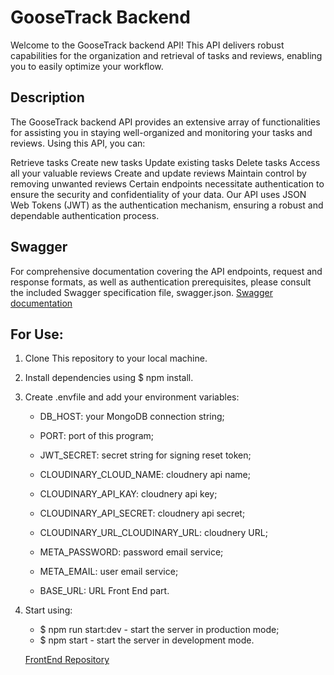# GooseTrack Backend

Welcome to the GooseTrack backend API! This API delivers robust capabilities for the organization and retrieval of tasks and reviews, enabling you to easily optimize your workflow.

## Description

The GooseTrack backend API provides an extensive array of functionalities for assisting you in staying well-organized and monitoring your tasks and reviews. Using this API, you can:

Retrieve tasks
Create new tasks
Update existing tasks
Delete tasks
Access all your valuable reviews
Create and update reviews
Maintain control by removing unwanted reviews
Certain endpoints necessitate authentication to ensure the security and confidentiality of your data. Our API uses JSON Web Tokens (JWT) as the authentication mechanism, ensuring a robust and dependable authentication process.

## Swagger

For comprehensive documentation covering the API endpoints, request and response formats, as well as authentication prerequisites, please consult the included Swagger specification file, swagger.json.
<a href='https://final-project-backend-6uyr.onrender.com/api/docs'>Swagger documentation</a>

## For Use:

1. Clone This repository to your local machine.
2. Install dependencies using $ npm install.
3. Create .envfile and add your environment variables:

   - DB_HOST: your MongoDB connection string;
   - PORT: port of this program;
   - JWT_SECRET: secret string for signing reset token;

   - CLOUDINARY_CLOUD_NAME: cloudnery api name;
   - CLOUDINARY_API_KAY: cloudnery api key;
   - CLOUDINARY_API_SECRET: cloudnery api secret;
   - CLOUDINARY_URL_CLOUDINARY_URL: cloudnery URL;

   - META_PASSWORD: password email service;
   - META_EMAIL: user email service;

   - BASE_URL: URL Front End part.

4. Start using:

   - $ npm run start:dev - start the server in production mode;
   - $ npm start - start the server in development mode.

   <a href='https://github.com/OleksiiVTS/final-project-frontend'>FrontEnd Repository</a>
